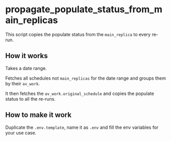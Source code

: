 # propagate_populate_status_from_main_replicas

This script copies the populate status from the `main_replica` to every re-run.

## How it works

Takes a date range.

Fetches all schedules not `main_replicas` for the date range and groups them by
their `av_work`.

It then fetches the `av_work.original_schedule` and copies the populate status to all the
re-runs.

## How to make it work

Duplicate the `.env.template`, name it as `.env` and fill the env variables for your use case.
